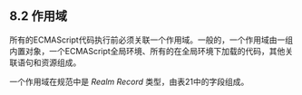 ## 8.2 作用域
所有的ECMAScript代码执行前必须关联一个作用域。一般的，一个作用域由一组内置对象，一个ECMAScript全局环境、所有的在全局环境下加载的代码，其他关联语句和资源组成。

一个作用域在规范中是 _Realm Record_ 类型，由表21中的字段组成。